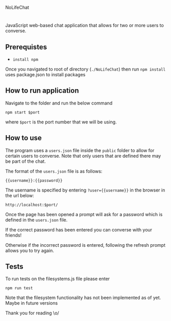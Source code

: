 NoLifeChat
#

JavaScript web-based chat application that allows for two or more users to converse.

Prerequistes
-

- `install npm`

Once you navigated to root of directory (`./NoLifeChat`) then run `npm install` uses package.json to install packages 

How to run application
-

Navigate to the folder and run the below command
```
npm start $port
```

where `$port` is the port number that we will be using.

How to use
-

The program uses a `users.json` file inside the `public` folder to allow for certain users to converse. Note that only users that are defined there may be part of the chat.

The format of the `users.json` file is as follows:

```
{{username}}:{{password}}
```

The username is specified by entering `?user={{username}}` in the browser in the url below:

```
http://localhost:$port/
```
Once the page has been opened a prompt will ask for a password which is defined in the `users.json` file.

If the correct password has been entered you can converse with your friends!

Otherwise if the incorrect password is entered, following the refresh prompt allows you to try again.

Tests
-

To run tests on the filesystems.js file please enter

```
npm run test
```

Note that the filesystem functionality has not been implemented as of yet. Maybe in future versions

Thank you for reading \o/
